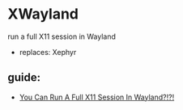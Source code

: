 # XWayland
run a full X11 session in Wayland
- replaces: Xephyr

## guide:
- [You Can Run A Full X11 Session In Wayland?!?!](https://youtu.be/8jmxhhdfSd8)
